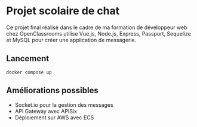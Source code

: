 # Projet scolaire de chat

Ce projet final réalisé dans le cadre de ma formation de développeur web chez OpenClassrooms utilise Vue.js, Node.js, Express, Passport, Sequelize et MySQL pour créer une application de messagerie.

## Lancement

`docker compose up`

## Améliorations possibles

- Socket.io pour la gestion des messages
- API Gateway avec APISix
- Déploiement sur AWS avec ECS

